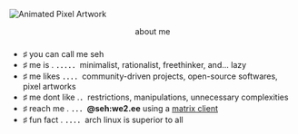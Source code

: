 ![Animated Pixel Artwork](https://i.imgur.com/kiLrq4E.gif)

<div align="center">
  about me
</div>

###

- ♯ you can call me seh
- ♯ me is . ．．．．．minimalist, rationalist, freethinker, and... lazy
- ♯ me likes ．．．．community-driven projects, open-source softwares, pixel artworks
- ♯ me dont like .．restrictions, manipulations, unnecessary complexities
- ♯ reach me . ．．．**@seh:we2.ee** using a [matrix client](https://matrix.org/clients/)
- ♯ fun fact . ．．．．arch linux is superior to all

<!---
sehairo/sehairo is a ✨ special ✨ repository because its `README.md` (this file) appears on your GitHub profile.
You can click the Preview link to take a look at your changes.
--->
